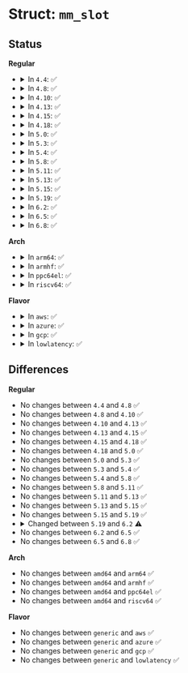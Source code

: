 # Struct: <code>mm_slot</code>

## Status
<b>Regular</b>
<ul>
<li>
<details>
<summary>In <code>4.4</code>: ✅</summary>

```c
struct mm_slot {
    struct hlist_node link;
    struct list_head mm_list;
    struct rmap_item *rmap_list;
    struct mm_struct *mm;
};
```
</details>
</li>
<li>
<details>
<summary>In <code>4.8</code>: ✅</summary>

```c
struct mm_slot {
    struct hlist_node link;
    struct list_head mm_list;
    struct rmap_item *rmap_list;
    struct mm_struct *mm;
};
```
</details>
</li>
<li>
<details>
<summary>In <code>4.10</code>: ✅</summary>

```c
struct mm_slot {
    struct hlist_node link;
    struct list_head mm_list;
    struct rmap_item *rmap_list;
    struct mm_struct *mm;
};
```
</details>
</li>
<li>
<details>
<summary>In <code>4.13</code>: ✅</summary>

```c
struct mm_slot {
    struct hlist_node link;
    struct list_head mm_list;
    struct rmap_item *rmap_list;
    struct mm_struct *mm;
};
```
</details>
</li>
<li>
<details>
<summary>In <code>4.15</code>: ✅</summary>

```c
struct mm_slot {
    struct hlist_node link;
    struct list_head mm_list;
    struct rmap_item *rmap_list;
    struct mm_struct *mm;
};
```
</details>
</li>
<li>
<details>
<summary>In <code>4.18</code>: ✅</summary>

```c
struct mm_slot {
    struct hlist_node link;
    struct list_head mm_list;
    struct rmap_item *rmap_list;
    struct mm_struct *mm;
};
```
</details>
</li>
<li>
<details>
<summary>In <code>5.0</code>: ✅</summary>

```c
struct mm_slot {
    struct hlist_node link;
    struct list_head mm_list;
    struct rmap_item *rmap_list;
    struct mm_struct *mm;
};
```
</details>
</li>
<li>
<details>
<summary>In <code>5.3</code>: ✅</summary>

```c
struct mm_slot {
    struct hlist_node link;
    struct list_head mm_list;
    struct rmap_item *rmap_list;
    struct mm_struct *mm;
};
```
</details>
</li>
<li>
<details>
<summary>In <code>5.4</code>: ✅</summary>

```c
struct mm_slot {
    struct hlist_node link;
    struct list_head mm_list;
    struct rmap_item *rmap_list;
    struct mm_struct *mm;
};
```
</details>
</li>
<li>
<details>
<summary>In <code>5.8</code>: ✅</summary>

```c
struct mm_slot {
    struct hlist_node link;
    struct list_head mm_list;
    struct rmap_item *rmap_list;
    struct mm_struct *mm;
};
```
</details>
</li>
<li>
<details>
<summary>In <code>5.11</code>: ✅</summary>

```c
struct mm_slot {
    struct hlist_node link;
    struct list_head mm_list;
    struct rmap_item *rmap_list;
    struct mm_struct *mm;
};
```
</details>
</li>
<li>
<details>
<summary>In <code>5.13</code>: ✅</summary>

```c
struct mm_slot {
    struct hlist_node link;
    struct list_head mm_list;
    struct rmap_item *rmap_list;
    struct mm_struct *mm;
};
```
</details>
</li>
<li>
<details>
<summary>In <code>5.15</code>: ✅</summary>

```c
struct mm_slot {
    struct hlist_node link;
    struct list_head mm_list;
    struct rmap_item *rmap_list;
    struct mm_struct *mm;
};
```
</details>
</li>
<li>
<details>
<summary>In <code>5.19</code>: ✅</summary>

```c
struct mm_slot {
    struct hlist_node link;
    struct list_head mm_list;
    struct rmap_item *rmap_list;
    struct mm_struct *mm;
};
```
</details>
</li>
<li>
<details>
<summary>In <code>6.2</code>: ✅</summary>

```c
struct mm_slot {
    struct hlist_node hash;
    struct list_head mm_node;
    struct mm_struct *mm;
};
```
</details>
</li>
<li>
<details>
<summary>In <code>6.5</code>: ✅</summary>

```c
struct mm_slot {
    struct hlist_node hash;
    struct list_head mm_node;
    struct mm_struct *mm;
};
```
</details>
</li>
<li>
<details>
<summary>In <code>6.8</code>: ✅</summary>

```c
struct mm_slot {
    struct hlist_node hash;
    struct list_head mm_node;
    struct mm_struct *mm;
};
```
</details>
</li>
</ul>
<b>Arch</b>
<ul>
<li>
<details>
<summary>In <code>arm64</code>: ✅</summary>

```c
struct mm_slot {
    struct hlist_node link;
    struct list_head mm_list;
    struct rmap_item *rmap_list;
    struct mm_struct *mm;
};
```
</details>
</li>
<li>
<details>
<summary>In <code>armhf</code>: ✅</summary>

```c
struct mm_slot {
    struct hlist_node link;
    struct list_head mm_list;
    struct rmap_item *rmap_list;
    struct mm_struct *mm;
};
```
</details>
</li>
<li>
<details>
<summary>In <code>ppc64el</code>: ✅</summary>

```c
struct mm_slot {
    struct hlist_node link;
    struct list_head mm_list;
    struct rmap_item *rmap_list;
    struct mm_struct *mm;
};
```
</details>
</li>
<li>
<details>
<summary>In <code>riscv64</code>: ✅</summary>

```c
struct mm_slot {
    struct hlist_node link;
    struct list_head mm_list;
    struct rmap_item *rmap_list;
    struct mm_struct *mm;
};
```
</details>
</li>
</ul>
<b>Flavor</b>
<ul>
<li>
<details>
<summary>In <code>aws</code>: ✅</summary>

```c
struct mm_slot {
    struct hlist_node link;
    struct list_head mm_list;
    struct rmap_item *rmap_list;
    struct mm_struct *mm;
};
```
</details>
</li>
<li>
<details>
<summary>In <code>azure</code>: ✅</summary>

```c
struct mm_slot {
    struct hlist_node link;
    struct list_head mm_list;
    struct rmap_item *rmap_list;
    struct mm_struct *mm;
};
```
</details>
</li>
<li>
<details>
<summary>In <code>gcp</code>: ✅</summary>

```c
struct mm_slot {
    struct hlist_node link;
    struct list_head mm_list;
    struct rmap_item *rmap_list;
    struct mm_struct *mm;
};
```
</details>
</li>
<li>
<details>
<summary>In <code>lowlatency</code>: ✅</summary>

```c
struct mm_slot {
    struct hlist_node link;
    struct list_head mm_list;
    struct rmap_item *rmap_list;
    struct mm_struct *mm;
};
```
</details>
</li>
</ul>

## Differences
<b>Regular</b>
<ul>
<li>
No changes between <code>4.4</code> and <code>4.8</code> ✅
</li>
<li>
No changes between <code>4.8</code> and <code>4.10</code> ✅
</li>
<li>
No changes between <code>4.10</code> and <code>4.13</code> ✅
</li>
<li>
No changes between <code>4.13</code> and <code>4.15</code> ✅
</li>
<li>
No changes between <code>4.15</code> and <code>4.18</code> ✅
</li>
<li>
No changes between <code>4.18</code> and <code>5.0</code> ✅
</li>
<li>
No changes between <code>5.0</code> and <code>5.3</code> ✅
</li>
<li>
No changes between <code>5.3</code> and <code>5.4</code> ✅
</li>
<li>
No changes between <code>5.4</code> and <code>5.8</code> ✅
</li>
<li>
No changes between <code>5.8</code> and <code>5.11</code> ✅
</li>
<li>
No changes between <code>5.11</code> and <code>5.13</code> ✅
</li>
<li>
No changes between <code>5.13</code> and <code>5.15</code> ✅
</li>
<li>
No changes between <code>5.15</code> and <code>5.19</code> ✅
</li>
<li>
<details>
<summary>Changed between <code>5.19</code> and <code>6.2</code> ⚠️</summary>
<ul>
<li>
<b>Field added. </b>
<code>struct hlist_node hash</code>
</li>
<li>
<b>Field added. </b>
<code>struct list_head mm_node</code>
</li>
<li>
<b>Field removed. </b>
<code>struct hlist_node link</code>
</li>
<li>
<b>Field removed. </b>
<code>struct list_head mm_list</code>
</li>
<li>
<b>Field removed. </b>
<code>struct rmap_item *rmap_list</code>
</li>
</ul>
</details>
</li>
<li>
No changes between <code>6.2</code> and <code>6.5</code> ✅
</li>
<li>
No changes between <code>6.5</code> and <code>6.8</code> ✅
</li>
</ul>
<b>Arch</b>
<ul>
<li>
No changes between <code>amd64</code> and <code>arm64</code> ✅
</li>
<li>
No changes between <code>amd64</code> and <code>armhf</code> ✅
</li>
<li>
No changes between <code>amd64</code> and <code>ppc64el</code> ✅
</li>
<li>
No changes between <code>amd64</code> and <code>riscv64</code> ✅
</li>
</ul>
<b>Flavor</b>
<ul>
<li>
No changes between <code>generic</code> and <code>aws</code> ✅
</li>
<li>
No changes between <code>generic</code> and <code>azure</code> ✅
</li>
<li>
No changes between <code>generic</code> and <code>gcp</code> ✅
</li>
<li>
No changes between <code>generic</code> and <code>lowlatency</code> ✅
</li>
</ul>
